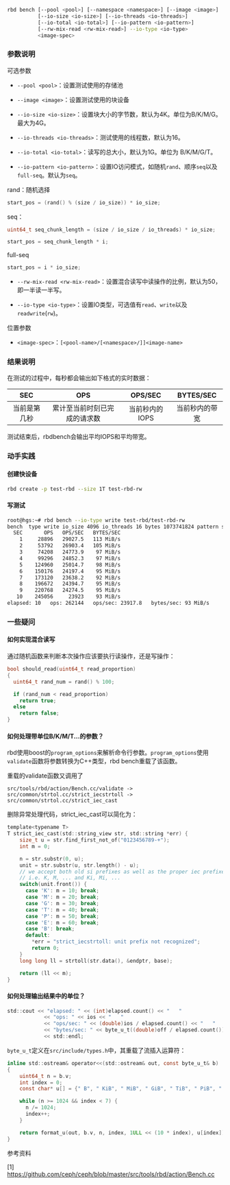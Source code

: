 ```bash
rbd bench [--pool <pool>] [--namespace <namespace>] [--image <image>] 
          [--io-size <io-size>] [--io-threads <io-threads>] 
          [--io-total <io-total>] [--io-pattern <io-pattern>] 
          [--rw-mix-read <rw-mix-read>] --io-type <io-type> 
          <image-spec>
```

### 参数说明

可选参数

* `--pool <pool>`：设置测试使用的存储池

* `--image <image>`：设置测试使用的块设备

* `--io-size <io-size>`：设置块大小的字节数，默认为4K。单位为B/K/M/G。最大为4G。
* `--io-threads <io-threads>`：测试使用的线程数，默认为16。
* `--io-total <io-total>`：读写的总大小，默认为1G。单位为 B/K/M/G/T。
* `--io-pattern <io-pattern>`：设置IO访问模式，如随机`rand`、顺序`seq`以及`full-seq`。默认为`seq`。

rand：随机选择

```c++
start_pos = (rand() % (size / io_size)) * io_size;
```

seq：

```c++
uint64_t seq_chunk_length = (size / io_size / io_threads) * io_size;

start_pos = seq_chunk_length * i;
```

full-seq

```c++
start_pos = i * io_size;
```

* `--rw-mix-read <rw-mix-read>`：设置混合读写中读操作的比例，默认为50，即一半读一半写。

* `--io-type <io-type>`：设置IO类型，可选值有`read`、`write`以及`readwrite`(`rw`)。

位置参数

* `<image-spec>`：`[<pool-name>/[<namespace>/]]<image-name>`

### 结果说明

在测试的过程中，每秒都会输出如下格式的实时数据：

|     SEC      |             OPS              |    OPS/SEC     |   BYTES/SEC    |
| :----------: | :--------------------------: | :------------: | :------------: |
| 当前是第几秒 | 累计至当前时刻已完成的请求数 | 当前秒内的IOPS | 当前秒内的带宽 |

测试结束后，rbdbench会输出平均IOPS和平均带宽。

### 动手实践

#### 创建快设备

```bash
rbd create -p test-rbd --size 1T test-rbd-rw
```

#### 写测试

```bash
root@hgs:~# rbd bench --io-type write test-rbd/test-rbd-rw
bench  type write io_size 4096 io_threads 16 bytes 1073741824 pattern sequential
  SEC       OPS   OPS/SEC   BYTES/SEC
    1     28896   29027.5   113 MiB/s
    2     53792   26903.4   105 MiB/s
    3     74208   24773.9    97 MiB/s
    4     99296   24852.3    97 MiB/s
    5    124960   25014.7    98 MiB/s
    6    150176   24197.4    95 MiB/s
    7    173120   23638.2    92 MiB/s
    8    196672   24394.7    95 MiB/s
    9    220768   24274.5    95 MiB/s
   10    245056     23923    93 MiB/s
elapsed: 10   ops: 262144   ops/sec: 23917.8   bytes/sec: 93 MiB/s
```

### 一些疑问

#### 如何实现混合读写

通过随机函数来判断本次操作应该要执行读操作，还是写操作：

```C++
bool should_read(uint64_t read_proportion)
{
  uint64_t rand_num = rand() % 100;

  if (rand_num < read_proportion)
    return true;
  else
    return false;
}
```

#### 如何处理带单位B/K/M/T...的参数？

rbd使用boost的`program_options`来解析命令行参数。`program_options`使用`validate`函数将参数转换为C++类型，rbd bench重载了该函数。

重载的validate函数又调用了

```
src/tools/rbd/action/Bench.cc/validate -> 
src/common/strtol.cc/strict_iecstrtoll -> 
src/common/strtol.cc/strict_iec_cast
```

删除异常处理代码，strict_iec_cast可以简化为：

```c
template<typename T>
T strict_iec_cast(std::string_view str, std::string *err) {
    size_t u = str.find_first_not_of("0123456789-+");
    int m = 0;

    n = str.substr(0, u);
    unit = str.substr(u, str.length() - u);
    // we accept both old si prefixes as well as the proper iec prefixes
    // i.e. K, M, ... and Ki, Mi, ...  
    switch(unit.front()) {
      case 'K': m = 10; break;
      case 'M': m = 20; break;
      case 'G': m = 30; break;
      case 'T': m = 40; break;
      case 'P': m = 50; break;
      case 'E': m = 60; break;
      case 'B': break;
      default:
        *err = "strict_iecstrtoll: unit prefix not recognized";
        return 0;
    }  
    long long ll = strtoll(str.data(), &endptr, base);

    return (ll << m);
}
```

#### 如何处理输出结果中的单位？

```c
std::cout << "elapsed: " << (int)elapsed.count() << "   "
            << "ops: " << ios << "   "
            << "ops/sec: " << (double)ios / elapsed.count() << "   "
            << "bytes/sec: " << byte_u_t((double)off / elapsed.count()) << "/s"
            << std::endl;
```

`byte_u_t`定义在`src/include/types.h`中，其重载了流插入运算符：

```c
inline std::ostream& operator<<(std::ostream& out, const byte_u_t& b)
{
    uint64_t n = b.v;
    int index = 0;
    const char* u[] = {" B", " KiB", " MiB", " GiB", " TiB", " PiB", " EiB"};

    while (n >= 1024 && index < 7) {
      n /= 1024;
      index++;
    }

    return format_u(out, b.v, n, index, 1ULL << (10 * index), u[index]);
}
```





参考资料

[1] https://github.com/ceph/ceph/blob/master/src/tools/rbd/action/Bench.cc